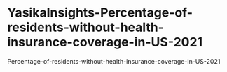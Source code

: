 # YasikaInsights-Percentage-of-residents-without-health-insurance-coverage-in-US-2021
Percentage-of-residents-without-health-insurance-coverage-in-US-2021
